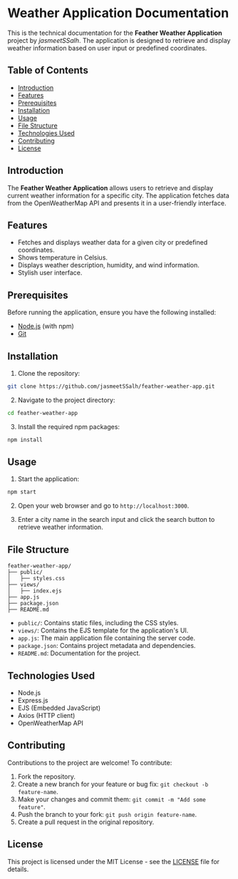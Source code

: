 # Weather Application Documentation

This is the technical documentation for the **Feather Weather Application** project by *jasmeetSSalh*. The application is designed to retrieve and display weather information based on user input or predefined coordinates.

## Table of Contents

- [Introduction](#introduction)
- [Features](#features)
- [Prerequisites](#prerequisites)
- [Installation](#installation)
- [Usage](#usage)
- [File Structure](#file-structure)
- [Technologies Used](#technologies-used)
- [Contributing](#contributing)
- [License](#license)

## Introduction

The **Feather Weather Application** allows users to retrieve and display current weather information for a specific city. The application fetches data from the OpenWeatherMap API and presents it in a user-friendly interface.

## Features

- Fetches and displays weather data for a given city or predefined coordinates.
- Shows temperature in Celsius.
- Displays weather description, humidity, and wind information.
- Stylish user interface.

## Prerequisites

Before running the application, ensure you have the following installed:

- [Node.js](https://nodejs.org/) (with npm)
- [Git](https://git-scm.com/)

## Installation

1. Clone the repository:

```bash
git clone https://github.com/jasmeetSSalh/feather-weather-app.git
```

2. Navigate to the project directory:

```bash
cd feather-weather-app
```

3. Install the required npm packages:

```bash
npm install
```

## Usage

1. Start the application:

```bash
npm start
```

2. Open your web browser and go to `http://localhost:3000`.

3. Enter a city name in the search input and click the search button to retrieve weather information.

## File Structure

```
feather-weather-app/
├── public/
│   ├── styles.css
├── views/
│   ├── index.ejs
├── app.js
├── package.json
├── README.md
```

- `public/`: Contains static files, including the CSS styles.
- `views/`: Contains the EJS template for the application's UI.
- `app.js`: The main application file containing the server code.
- `package.json`: Contains project metadata and dependencies.
- `README.md`: Documentation for the project.

## Technologies Used

- Node.js
- Express.js
- EJS (Embedded JavaScript)
- Axios (HTTP client)
- OpenWeatherMap API

## Contributing

Contributions to the project are welcome! To contribute:

1. Fork the repository.
2. Create a new branch for your feature or bug fix: `git checkout -b feature-name`.
3. Make your changes and commit them: `git commit -m "Add some feature"`.
4. Push the branch to your fork: `git push origin feature-name`.
5. Create a pull request in the original repository.

## License

This project is licensed under the MIT License - see the [LICENSE](LICENSE) file for details.
